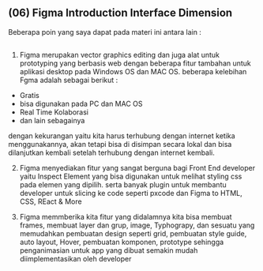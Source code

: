 
## (06) Figma Introduction Interface Dimension

Beberapa poin yang saya dapat pada materi ini antara lain : 

##

1. Figma merupakan vector graphics editing dan juga alat untuk prototyping yang berbasis web dengan beberapa fitur tambahan untuk aplikasi desktop pada Windows OS dan MAC OS. beberapa kelebihan Fgma adalah sebagai berikut :
- Gratis
- bisa digunakan pada PC dan MAC OS
- Real Time Kolaborasi
- dan lain sebagainya

dengan kekurangan yaitu kita harus terhubung dengan internet ketika menggunakannya, akan tetapi bisa di disimpan secara lokal dan bisa dilanjutkan kembali setelah terhubung dengan internet kembali.

2. Figma menyediakan fitur yang sangat berguna bagi Front End developer yaitu Inspect Element yang bisa digunakan untuk melihat styling css pada elemen yang dipilih. serta banyak plugin untuk membantu developer untuk slicing ke code seperti pxcode dan Figma to HTML, CSS, REact & More

3. Figma memmberika kita fitur yang didalamnya kita bisa membuat frames, membuat layer dan grup, image, Typhograpy, dan sesuatu yang memudahkan pembuatan design seperti grid, pembuatan style guide, auto layout, Hover, pembuatan komponen, prototype sehingga penganimasian untuk app yang dibuat semakin mudah diimplementasikan oleh developer


##


